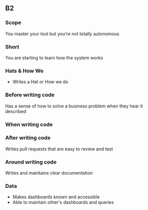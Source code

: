 ## B2
### Scope

You master your tool but you’re not totally autonomous

### Short

You are starting to learn how the system works

### Hats & How We

- Writes a Hat or How we do

### Before writing code

Has a sense of how to solve a business problem when they hear it described

### When writing code

### After writing code

Writes pull requests that are easy to review and test

### Around writing code

Writes and maintains clear documentation

### Data

- Makes dashboards known and accessible
- Able to maintain other's dashboards and queries